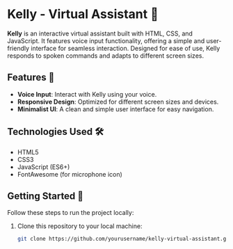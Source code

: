 # Kelly - Virtual Assistant 🤖

**Kelly** is an interactive virtual assistant built with HTML, CSS, and JavaScript. It features voice input functionality, offering a simple and user-friendly interface for seamless interaction. Designed for ease of use, Kelly responds to spoken commands and adapts to different screen sizes.

## Features 🌟

- **Voice Input**: Interact with Kelly using your voice.
- **Responsive Design**: Optimized for different screen sizes and devices.
- **Minimalist UI**: A clean and simple user interface for easy navigation.

## Technologies Used 🛠️

- HTML5
- CSS3
- JavaScript (ES6+)
- FontAwesome (for microphone icon)

## Getting Started 🚀

Follow these steps to run the project locally:

1. Clone this repository to your local machine:  
   ```bash  
   git clone https://github.com/yourusername/kelly-virtual-assistant.git  

